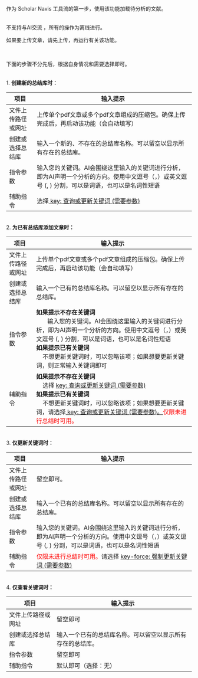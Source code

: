 作为 Scholar Navis 工具流的第一步，使用该功能加载待分析的文献。

<br>不支持与AI交流 ，所有的操作为离线进行。

如果要上传文章，请先上传，再运行有关该功能。

<br>

下面的步骤不分先后，根据自身情况和需要选择即可。

<br>1. **创建新的总结库时：**

| 项目        | 输入提示                                                                           |
| --------- | ------------------------------------------------------------------------------ |
| 文件上传路径或网址 | 上传单个pdf文章或多个pdf文章组成的压缩包。确保上传完成后，再启动该功能（会自动填写）      |
| 创建或选择总结库  | 输入一个新的、不存在的总结库名称。可以留空以显示所有存在的总结库。                                              |
| 指令参数      | 输入您的关键词。AI会围绕这里输入的关键词进行分析，即为AI声明一个分析的方向。使用中文逗号（，）或英文逗号 (, ) 分割，可以是词语，也可以是名词性短语 |
| 辅助指令      | 选择<u> key: 查询或更新关键词 (需要参数)</u>                                                 |

<br>2. **为已有总结库添加文章时：**

| 项目        | 输入提示                                                                                                                                                                                 |
| --------- | ------------------------------------------------------------------------------------------------------------------------------------------------------------------------------------ |
| 文件上传路径或网址 | 上传单个pdf文章或多个pdf文章组成的压缩包。确保上传完成后，再启动该功能（会自动填写）                                                                                                                                        |
| 创建或选择总结库  | 输入一个已有的总结库名称。可以留空以显示所有存在的总结库。                                                                                                                                                        |
| 指令参数      | <b>如果提示不存在关键词</b><br>       输入您的关键词。AI会围绕这里输入的关键词进行分析，即为AI声明一个分析的方向。使用中文逗号（，）或英文逗号 (, ) 分割，可以是词语，也可以是名词性短语<br><b>如果提示已有关键词</b><br>    不想更新关键词时，可以忽略该项；如果想要更新关键词，则正常输入关键词即可           |
| 辅助指令      | **如果提示不存在关键词**</b><br>    选择 <u>key: 查询或更新关键词 (需要参数)</u><br><b>**如果提示已有关键词**</b><br>    不想更新关键词时，可以忽略该项；如果想要更新关键词，请选择<u> key: 查询或更新关键词 (需要参数)。</u><font color=red>仅限未进行总结时可用。</font> |

<br>3. **仅更新关键词时：**

| 项目        | 输入提示                                                                           |
| --------- | ------------------------------------------------------------------------------ |
| 文件上传路径或网址 | 留空即可。                                                                          |
| 创建或选择总结库  | 输入一个已有的总结库名称。可以留空以显示所有存在的总结库。                                                  |
| 指令参数      | 输入您的关键词。AI会围绕这里输入的关键词进行分析，即为AI声明一个分析的方向。使用中文逗号（，）或英文逗号 (, ) 分割，可以是词语，也可以是名词性短语 |
| 辅助指令      | <font color=red>仅限未进行总结时可用。</font>请选择 <u>key-force: 强制更新关键词 (需要参数)</u>         |

<br>4. **仅查看关键词时：**

| 项目        | 输入提示                          |
| --------- | ----------------------------- |
| 文件上传路径或网址 | 留空即可                          |
| 创建或选择总结库  | 输入一个已有的总结库名称。可以留空以显示所有存在的总结库。 |
| 指令参数      | 留空即可                          |
| 辅助指令      | 默认即可（选择：无）                    |
